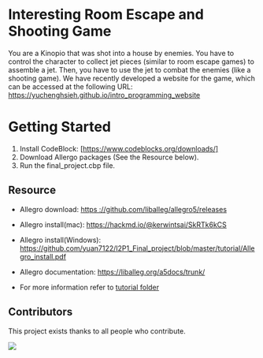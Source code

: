 # Interesting Room Escape and Shooting Game
You are a Kinopio that was shot into a house by enemies. You have to control the character to collect jet pieces (similar to
room escape games) to assemble a jet. Then, you have to use the jet to combat the enemies (like a shooting game). 
We have recently developed a website for the game, which can be accessed at the following URL: https://yuchenghsieh.github.io/intro_programming_website
# Getting Started
1. Install CodeBlock: [https://www.codeblocks.org/downloads/]
2. Download Allergo packages (See the Resource below).
3. Run the final_project.cbp file.

## Resource

- Allegro download: [https ://github.com/liballeg/allegro5/releases](https://github.com/liballeg/allegro5/releases)

- Allegro install(mac): https://hackmd.io/@kerwintsai/SkRTk6kCS
- Allegro install(Windows):  https://github.com/yuan7122/I2P1_Final_project/blob/master/tutorial/Allegro_install.pdf
- Allegro documentation: https://liballeg.org/a5docs/trunk/
- For more information refer to [tutorial folder](https://github.com/yuan7122/I2P1_Final_project/tree/master/tutorial)

## Contributors

This project exists thanks to all people who contribute.

<a href="https://github.com/YuChengHsieh/Interesting-Room-Escape-and-Shooting-Game/graphs/contributors">
  <img src="https://contrib.rocks/image?repo=YuChengHsieh/Interesting-Room-Escape-and-Shooting-Game" />
</a>
